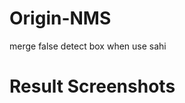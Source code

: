 # Origin-NMS
merge false detect box when use sahi

# Result Screenshots

<p
 <img src="https://github.com/KangHongJun/Origin-NMS/blob/main/Images/Original.jpg", width="30%">
</p>

<p
 <img src="https://github.com/KangHongJun/Origin-NMS/blob/main/Images/NMS_yolov5m.png", width="30%">
</p>
<p
  <img src="https://github.com/KangHongJun/Origin-NMS/blob/main/Images/Origin_NMS_yolov5m.png", width="50%">
</p>
 

 
